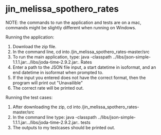 # jin_melissa_spothero_rates

NOTE: the commands to run the application and tests are on a mac, commands might be slightly different when running on Windows.

Running the application:

1. Download the zip file.
2. In the command line, cd into /jin_melissa_spothero_rates-master/src
3. To run the main application, type: java -classpath ../libs/json-simple-1.1.1.jar:../libs/joda-time-2.9.2.jar:. Rates
4. Enter a path to the JSON file input, a start datetime in isoformat, and an end datetime in isoformat when prompted to.
5. If the input you entered does not have the correct format, then the program will print out "Unavailible"
5. The correct rate will be printed out.


Running the test cases:

1. After downloading the zip, cd into /jin_melissa_spothero_rates-master/src
2. In the command line type: java -classpath ../libs/json-simple-1.1.1.jar:../libs/joda-time-2.9.2.jar:. tests
3. The outputs to my testcases should be printed out.
